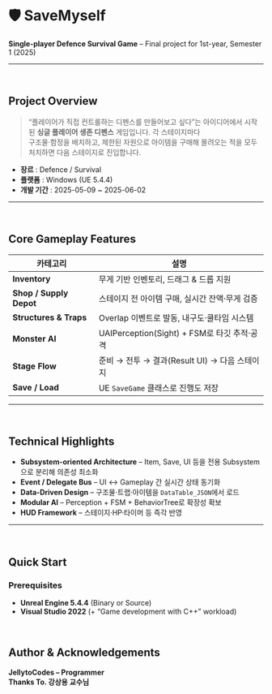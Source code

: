 # 🛡️ SaveMyself
**Single-player Defence Survival Game** – Final project for 1st-year, Semester 1 (2025)

---

<br>

## Project Overview
> “플레이어가 직접 컨트롤하는 디펜스를 만들어보고 싶다”는 아이디어에서 시작된 **싱글 플레이어 생존 디펜스** 게임입니다. 각 스테이지마다  
> 구조물·함정을 배치하고, 제한된 자원으로 아이템을 구매해 몰려오는 적을 모두 처치하면 다음 스테이지로 진입합니다.

* **장르** : Defence / Survival  
* **플랫폼** : Windows (UE 5.4.4)  
* **개발 기간** : 2025-05-09 ~ 2025-06-02  

---

<br>

## Core Gameplay Features
| 카테고리 | 설명 |
|---------|------|
| **Inventory** | 무게 기반 인벤토리, 드래그 & 드롭 지원 |
| **Shop / Supply Depot** | 스테이지 전 아이템 구매, 실시간 잔액·무게 검증 |
| **Structures & Traps** | Overlap 이벤트로 발동, 내구도·쿨타임 시스템 |
| **Monster AI** | UAIPerception(Sight) + FSM로 타깃 추적·공격 |
| **Stage Flow** | 준비 → 전투 → 결과(Result UI) → 다음 스테이지 |
| **Save / Load** | UE `SaveGame` 클래스로 진행도 저장 |

---

<br>

## Technical Highlights
* **Subsystem-oriented Architecture** – Item, Save, UI 등을 전용 Subsystem 으로 분리해 의존성 최소화  
* **Event / Delegate Bus** – UI ↔ Gameplay 간 실시간 상태 동기화  
* **Data-Driven Design** – 구조물·트랩·아이템을 `DataTable_JSON`에서 로드
* **Modular AI** – Perception + FSM + BehaviorTree로 확장성 확보  
* **HUD Framework** – 스테이지·HP·타이머 등 즉각 반영

---

<br>

## Quick Start
### Prerequisites
* **Unreal Engine 5.4.4** (Binary or Source)  
* **Visual Studio 2022** (+ “Game development with C++” workload)

<br>

## Author & Acknowledgements
**JellytoCodes – Programmer**  
**Thanks To. 강상용 교수님**  


